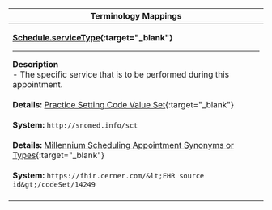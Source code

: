 |Terminology Mappings|
|---|
|<p>**[Schedule.serviceType](http://hl7.org/fhir/r4/schedule-definitions.html#Schedule.serviceType){:target="_blank"}**<hr>**Description**<br>- The specific service that is to be performed during this appointment.<br><br>**Details:** [Practice Setting Code Value Set](https://hl7.org/fhir/r4/valueset-c80-practice-codes.html){:target="_blank"}<br><br>**System:** `http://snomed.info/sct`<br><br>**Details:** [Millennium Scheduling Appointment Synonyms or Types](https://fhir.cerner.com/millennium/r4/proprietary-codes-and-systems/#code-set-14249-scheduling-appointment-type-synonyms){:target="_blank"}<br><br>**System:** `https://fhir.cerner.com/&lt;EHR source id&gt;/codeSet/14249`<br><br>|